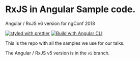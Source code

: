 # RxJS in Angular Sample code.

Angular / RxJS v6 version for ngConf 2018

[![styled with prettier](https://img.shields.io/badge/styled_with-prettier-ff69b4.svg)](https://github.com/prettier/prettier)
[![Build with Angular CLI](https://img.shields.io/badge/built%20with-Angular%20CLI-blue.svg)](https://github.com/angular/angular-cli)

This is the repo with all the samples we use for our talks.

The Angular / RxJS v5 version is in the `v5` branch.
